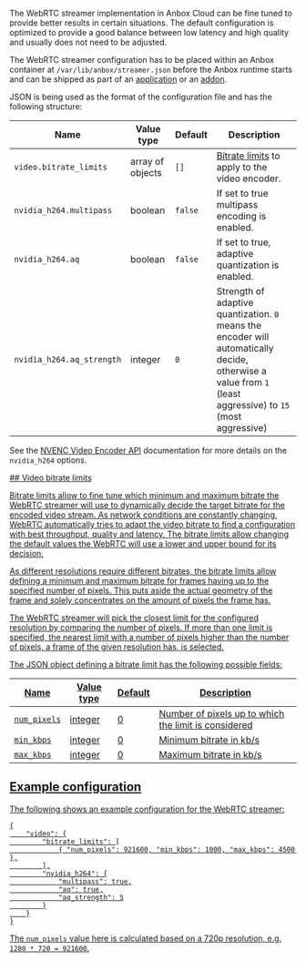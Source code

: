 The WebRTC streamer implementation in Anbox Cloud can be fine tuned to provide better results in certain situations. The default configuration is optimized to provide a good balance between low latency and high quality and usually does not need to be adjusted.

The WebRTC streamer configuration has to be placed within an Anbox container at `/var/lib/anbox/streamer.json` before the Anbox runtime starts and can be shipped as part of an [application](https://discourse.ubuntu.com/t/managing-applications/17760) or an [addon](https://discourse.ubuntu.com/t/managing-addons/17759).

JSON is being used as the format of the configuration file and has the following structure:

| Name | Value type | Default | Description |
|------|------------|---------|-------------|
| `video.bitrate_limits` | array of objects | `[]` | [Bitrate limits](#video-bitrate-limits) to apply to the video encoder. |
| `nvidia_h264.multipass` | boolean | `false` | If set to true multipass encoding is enabled. |
| `nvidia_h264.aq` | boolean | `false` | If set to true, adaptive quantization is enabled. |
| `nvidia_h264.aq_strength` | integer | `0` | Strength of adaptive quantization. `0` means the encoder will automatically decide, otherwise a value from `1` (least aggressive) to `15` (most aggressive) |

See the [NVENC Video Encoder API](https://docs.nvidia.com/video-technologies/video-codec-sdk/nvenc-video-encoder-api-prog-guide/) documentation for more details on the `nvidia_h264` options.

<a href="#video-bitrate-limits"/>
## Video bitrate limits

Bitrate limits allow to fine tune which minimum and maximum bitrate the WebRTC streamer will use to dynamically decide the target bitrate for the encoded video stream. As network conditions are constantly changing, WebRTC automatically tries to adapt the video bitrate to find a configuration with best throughput,  quality and latency. The bitrate limits allow changing the default values the WebRTC will use a lower and upper bound for its decision.

As different resolutions require different bitrates, the bitrate limits allow defining a minimum and maximum bitrate for frames having up to the specified number of pixels. This puts aside the actual geometry of the frame and solely concentrates on the amount of pixels the frame has.

The WebRTC streamer will pick the closest limit for the configured resolution by comparing the number of pixels. If more than one limit is specified, the nearest limit with a number of pixels higher than the number of pixels, a frame of the given resolution has, is selected.

The JSON object defining a bitrate limit has the following possible fields:

| Name | Value type | Default | Description |
|------|------------|---------|-------------|
| `num_pixels` | integer | 0 | Number of pixels up to which the limit is considered |
| `min_kbps` | integer | 0 | Minimum bitrate in kb/s |
| `max_kbps` | integer | 0 | Maximum bitrate in kb/s |

## Example configuration

The following shows an example configuration for the WebRTC streamer:

    {
        "video": {
            "bitrate_limits": [
                { "num_pixels": 921600, "min_kbps": 1000, "max_kbps": 4500 },
            ],
            "nvidia_h264": {
                "multipass": true,
                "aq": true,
                "aq_strength": 5
            }
        }
    }

The `num_pixels` value here is calculated based on a 720p resolution, e.g. `1280 * 720 = 921600`.